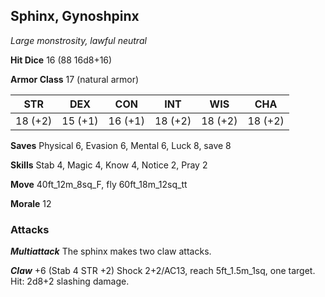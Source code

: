 ## Sphinx, Gynoshpinx

*Large monstrosity, lawful neutral*

**Hit Dice** 16 (88 16d8+16)

**Armor Class** 17 (natural armor)

| STR     | DEX     | CON     | INT     | WIS     | CHA     |
|---------|---------|---------|---------|---------|---------|
| 18 (+2) | 15 (+1) | 16 (+1) | 18 (+2) | 18 (+2) | 18 (+2) |

**Saves** Physical 6, Evasion 6, Mental 6, Luck 8, save 8

**Skills** Stab 4, Magic 4, Know 4, Notice 2, Pray 2

**Move** 40ft\_12m\_8sq\_F, fly 60ft\_18m\_12sq\_tt

**Morale** 12

### Attacks

***Multiattack*** The sphinx makes two claw attacks.

***Claw*** +6 (Stab 4 STR +2) Shock 2+2/AC13, reach 5ft\_1.5m\_1sq, one target. Hit: 2d8+2 slashing damage.

